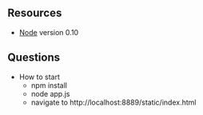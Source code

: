 ## Resources
+ [Node](node.js) version 0.10

## Questions
+ How to start 
  - npm install 
  - node app.js
  - navigate to http://localhost:8889/static/index.html
